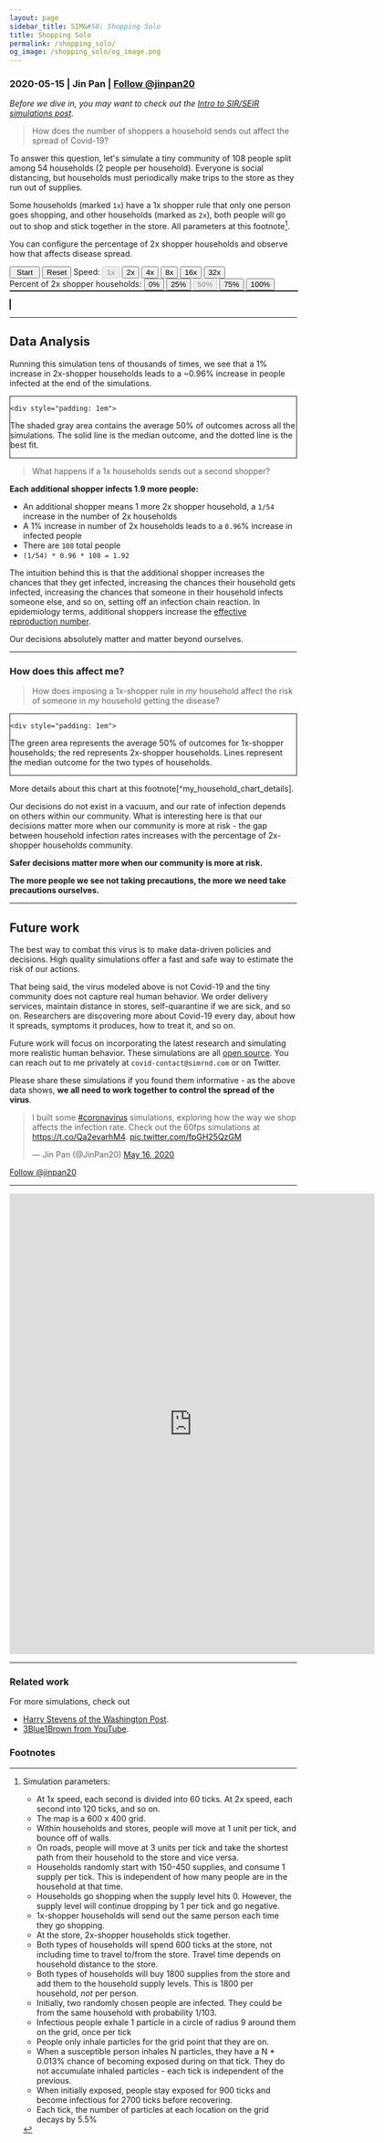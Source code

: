 ```yaml
---
layout: page
sidebar_title: SIM&#58; Shopping Solo
title: Shopping Solo
permalink: /shopping_solo/
og_image: /shopping_solo/og_image.png
---
```


<script src="./shopping_solo.bundle.js"></script>

### 2020-05-15 | Jin Pan | <a href="https://twitter.com/jinpan20?ref_src=twsrc%5Etfw" class="twitter-follow-button" data-show-count="false">Follow @jinpan20</a><script async src="https://platform.twitter.com/widgets.js" charset="utf-8"></script>

*Before we dive in, you may want to check out the [Intro to SIR/SEIR simulations post](/intro)*.

> How does the number of shoppers a household sends out affect the spread of Covid-19?

To answer this question, let's simulate a tiny community of 108 people split among 54 households
(2 people per household).  Everyone is social distancing, but households must
periodically make trips to the store as they run out of supplies.

Some households (marked `1x`) have a 1x shopper rule that only one person goes
shopping, and other households (marked as `2x`), both people will go out to
shop and stick together in the store. All parameters at this footnote[^shopping_parameters].

[^shopping_parameters]: Simulation parameters:
    * At 1x speed, each second is divided into 60 ticks.  At 2x speed, each second into 120 ticks, and so on.
    * The map is a 600 x 400 grid.
    * Within households and stores, people will move at 1 unit per tick, and bounce off of walls.
    * On roads, people will move at 3 units per tick and take the shortest path from their household to the store
      and vice versa.
    * Households randomly start with 150-450 supplies, and consume 1 supply per tick.  This is independent of how many
      people are in the household at that time.
    * Households go shopping when the supply level hits 0.  However, the supply level will continue
    dropping by 1 per tick and go negative.
    * 1x-shopper households will send out the same person each time they go shopping.
    * At the store, 2x-shopper households stick together.
    * Both types of households will spend 600 ticks at the store, not including time to travel to/from
    the store.  Travel time depends on household distance to the store.
    * Both types of households will buy 1800 supplies from the store and add them to the household supply levels.  This
    is 1800 per household, _not_ per person.
    * Initially, two randomly chosen people are infected.  They could be from the same household with probability 1/103.
    * Infectious people exhale 1 particle in a circle of radius 9 around them on the grid, once per tick
    * People only inhale particles for the grid point that they are on.
    * When a susceptible person inhales N particles, they have a N * 0.013% chance of becoming exposed during on that
      tick.  They do not accumulate inhaled particles - each tick is independent of the previous.
    * When initially exposed, people stay exposed for 900 ticks and become infectious for 2700 ticks before recovering.
    * Each tick, the number of particles at each location on the grid decays by 5.5%


You can configure the percentage of 2x shopper households and observe how that affects
disease spread.

<div>
  <button id="particle_shopper0-start" style="width: 4em">Start</button>
  <button id="particle_shopper0-reset">Reset</button>
  <span>Speed:
    <button class="particle_shopper0-speed" data-speed="1" style="font-weight: bold" disabled>1x</button>
    <button class="particle_shopper0-speed" data-speed="2">2x</button>
    <button class="particle_shopper0-speed" data-speed="4">4x</button>
    <button class="particle_shopper0-speed" data-speed="8">8x</button>
    <button class="particle_shopper0-speed" data-speed="16">16x</button>
    <button class="particle_shopper0-speed" data-speed="32">32x</button>
  </span>
  <br>
  <span>Percent of 2x shopper households:
    <button class="particle_shopper0-pct-dual-shopper" data-pct="0">0%</button>
    <button class="particle_shopper0-pct-dual-shopper" data-pct="25">25%</button>
    <button class="particle_shopper0-pct-dual-shopper" data-pct="50" style="font-weight: bold" disabled>50%</button>
    <button class="particle_shopper0-pct-dual-shopper" data-pct="75">75%</button>
    <button class="particle_shopper0-pct-dual-shopper" data-pct="100">100%</button>
  </span>

  <br>
  <div
          id="particle_shopper0-uplot"
          style="border: solid; border-width: thin; display: inline-block; width:100%"
  ></div>

  <canvas
          id="particle_shopper0-canvas"
          width="600" height="400"
          style="border:1px solid #000000; width:100%">
  </canvas>
</div>

<hr>

## Data Analysis

Running this simulation tens of thousands of times, we see that a 1% increase in
2x-shopper households leads to a ~0.96% increase in people infected at the end of
the simulations.

<div
    style="border: solid; border-width: thin; display: inline-block"
>
    <div id="infection_rate_vs_pct_dual_shopper"></div>

    <div style="padding: 1em">
The shaded gray area contains the average 50% of outcomes across all the simulations.
The solid line is the median outcome, and the dotted line is the best fit.
    </div>
</div>

> What happens if a 1x households sends out a second shopper?

**Each additional shopper infects 1.9 more people:**

* An additional shopper means 1 more 2x shopper household, a `1/54` increase in the number of 2x households
* A 1% increase in number of 2x households leads to a `0.96`% increase in infected people
* There are `108` total people
* `(1/54) * 0.96 * 108 = 1.92`

The intuition behind this is that the additional shopper increases the chances that they get infected, increasing
the chances their household gets infected, increasing the chances that someone in their household infects someone
else, and so on, setting off an infection chain reaction.  In epidemiology
terms, additional shoppers increase the
[effective reproduction number](https://www.healthknowledge.org.uk/public-health-textbook/research-methods/1a-epidemiology/epidemic-theory).

Our decisions absolutely matter and matter beyond ourselves.

<hr>

### How does this affect me?

> How does imposing a 1x-shopper rule in _my_ household affect the risk of
> someone in _my_ household getting the disease?

<div
    style="border: solid; border-width: thin; display: inline-block"
>
    <div id="infection_rate_by_household_type_vs_pct_dual_shopper"></div>

    <div style="padding: 1em">
The green area represents the average 50% of outcomes for
1x-shopper households; the red represents 2x-shopper households.
Lines represent the median outcome for the two types of households.
    </div>
</div>
More details about this chart at this footnote[^my_household_chart_details].

[^my_household_chart_details]: Infection by Household Type vs % 2x Shopper Households chart notes
    * Initially infected households were excluded from this data - their behavior does not cause them to be
      infected.
    * The green `25%` label represents the 25th percentile of infections among 1x shopper households.  The `75%` label
      represents the 75th percentile, and the `50%` label represents the median.
    * There is no data for 2x households at a 0% percentage of 2x households because there are no 2x households.  Same
      for 1x households at 100%.

Our decisions do not exist in a vacuum, and our rate of infection
depends on others within our community. What is interesting here is that
our decisions matter more when our community is more at risk - the gap between
household infection rates increases with the percentage of 2x-shopper households
community.

**Safer decisions matter more when our community is more at risk.**

**The more people we see not taking precautions, the more we need take precautions
ourselves.**

<hr>

## Future work

The best way to combat this virus is to make data-driven policies and decisions.
High quality simulations offer a fast and safe way to estimate the risk of our actions.

That being said, the virus modeled above is not Covid-19 and the tiny community
does not capture real human behavior.  We order delivery services, maintain distance
in stores, self-quarantine if we are sick, and so on.  Researchers are discovering more about
Covid-19 every day, about how it spreads, symptoms it produces, how to treat it, and so on.

Future work will focus on incorporating the latest research and simulating more realistic human
behavior. These simulations are all [open source](https://www.github.com/jinpan/covid-simulations/).
You can reach out to me privately at `covid-contact@simrnd.com` or on Twitter.

Please share these simulations if you found them informative - as the above data shows, **we all
need to work together to control the spread of the virus**.

<blockquote class="twitter-tweet"><p lang="en" dir="ltr">I built some <a href="https://twitter.com/hashtag/coronavirus?src=hash&amp;ref_src=twsrc%5Etfw">#coronavirus</a> simulations, exploring how the way we shop affects the infection rate. Check out the 60fps simulations at <a href="https://t.co/Qa2evarhM4">https://t.co/Qa2evarhM4</a>. <a href="https://t.co/fpGH25QzGM">pic.twitter.com/fpGH25QzGM</a></p>&mdash; Jin Pan (@JinPan20) <a href="https://twitter.com/JinPan20/status/1261462639516909569?ref_src=twsrc%5Etfw">May 16, 2020</a></blockquote> <script async src="https://platform.twitter.com/widgets.js" charset="utf-8"></script>
<a href="https://twitter.com/jinpan20?ref_src=twsrc%5Etfw" class="twitter-follow-button" data-show-count="false">Follow @jinpan20</a><script async src="https://platform.twitter.com/widgets.js" charset="utf-8"></script>

<hr>

<iframe
    src="https://docs.google.com/forms/d/e/1FAIpQLScaAb4nP7WCOu7TaKnvmtKayJ81Zcs5BH8kmMBD3-Xf61dHzg/viewform?embedded=true"
    width="640" height="807" frameborder="0" marginheight="0" marginwidth="0">
    Feedback form
</iframe>

<hr>

### Related work

For more simulations, check out
* [Harry Stevens of the Washington Post](https://www.washingtonpost.com/graphics/2020/world/corona-simulator/).
* [3Blue1Brown from YouTube](https://www.youtube.com/watch?v=gxAaO2rsdIs).


### Footnotes
